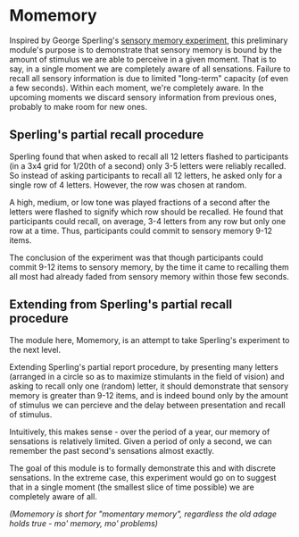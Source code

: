 # Momemory
Inspired by George Sperling's [sensory memory experiment](https://psycnet.apa.org/doiLanding?doi=10.1037%2Fh0093759), this preliminary module's purpose is to demonstrate that sensory memory is bound by the amount of stimulus we are able to perceive in a given moment. That is to say, in a single moment we are completely aware of all sensations. Failure to recall all sensory information is due to limited "long-term" capacity (of even a few seconds). Within each moment, we're completely aware. In the upcoming moments we discard sensory information from previous ones, probably to make room for new ones.

## Sperling's partial recall procedure
Sperling found that when asked to recall all 12 letters flashed to participants (in a 3x4 grid for 1/20th of a second) only 3-5 letters were reliably recalled. So instead of asking participants to recall all 12 letters, he asked only for a single row of 4 letters. However, the row was chosen at random.

A high, medium, or low tone was played fractions of a second after the letters were flashed to signify which row should be recalled. He found that participants could recall, on average, 3-4 letters from any row but only one row at a time. Thus, participants could commit to sensory memory 9-12 items. 

The conclusion of the experiment was that though participants could commit 9-12 items to sensory memory,  by the time it came to recalling them all most had already faded from sensory memory within those few seconds. 

## Extending from Sperling's partial recall procedure
The module here, Momemory, is an attempt to take Sperling's experiment to the next level. 

Extending Sperling's partial report procedure, by presenting many letters (arranged in a circle so as to maximize stimulants in the field of vision) and asking to recall only one (random) letter, it should demonstrate that sensory memory is greater than 9-12 items, and is indeed bound only by the amount of stimulus we can percieve and the delay between presentation and recall of stimulus.

Intuitively, this makes sense - over the period of a year, our memory of sensations is relatively limited. Given a period of only a second, we can remember the past second's sensations almost exactly. 

The goal of this module is to formally demonstrate this and with discrete sensations. In the extreme case, this experiment would go on to suggest that in a single moment (the smallest slice of time possible) we are completely aware of all.

_(Momemory is short for "momentary memory", regardless the old adage holds true - mo' memory, mo' problems)_
